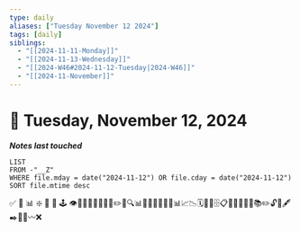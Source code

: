 ```yaml
---
type: daily
aliases: ["Tuesday November 12 2024"]
tags: [daily]
siblings:
  - "[[2024-11-11-Monday]]"
  - "[[2024-11-13-Wednesday]]"
  - "[[2024-W46#2024-11-12-Tuesday|2024-W46]]"
  - "[[2024-11-November]]"
---
```

# 📅 Tuesday, November 12, 2024

***Notes last touched***
```dataview
LIST
FROM -"__Z"
WHERE file.mday = date("2024-11-12") OR file.cday = date("2024-11-12") SORT file.mtime desc
```


 ✅ 🍊 📊 ❇️  🍱 📝 🕹 👁🧽🏹👩‍🌾🚶🏻‍♂️✏️📝🔍📊🏃🏻‍♂️📃📄🧾📊📈📉🗓📆📅🗄📋📎🔖📖📏📐📚✏️🔓🔎🖋✒️📁📂〰️❌
